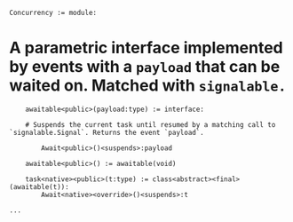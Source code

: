 
```verse
Concurrency := module:

```
# A parametric interface implemented by events with a `payload` that can be waited on. Matched with `signalable.`

```verse
    awaitable<public>(payload:type) := interface:

```
        # Suspends the current task until resumed by a matching call to `signalable.Signal`. Returns the event `payload`.

```verse
        Await<public>()<suspends>:payload

    awaitable<public>() := awaitable(void)

    task<native><public>(t:type) := class<abstract><final>(awaitable(t)):
        Await<native><override>()<suspends>:t

...


```
